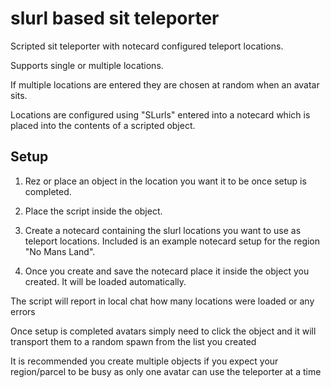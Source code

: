 # slurl based sit teleporter
Scripted sit teleporter with notecard configured teleport locations.

Supports single or multiple locations.

If multiple locations are entered they are chosen at random when an avatar sits.

Locations are configured using "SLurls" entered into a notecard which is placed into the contents of a scripted object.


## Setup
1. Rez or place an object in the location you want it to be once setup is completed.
2. Place the script inside the object.
3. Create a notecard containing the slurl locations you want to use as teleport locations.
    Included is an example notecard setup for the region "No Mans Land".
    
4. Once you create and save the notecard place it inside the object you created. It will be loaded automatically.





The script will report in local chat how many locations were loaded or any errors

Once setup is completed avatars simply need to click the object and it will transport them to a random spawn from the list you created

It is recommended you create multiple objects if you expect your region/parcel to be busy as only one avatar can use the teleporter at a time
